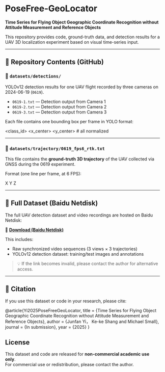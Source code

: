 # PoseFree-GeoLocator

**Time Series for Flying Object Geographic Coordinate Recognition without Attitude Measurement and Reference Objects**

This repository provides code, ground-truth data, and detection results for a UAV 3D localization experiment based on visual time-series input.

---

## 📁 Repository Contents (GitHub)

### 🔹 `datasets/detections/`
YOLOv12 detection results for one UAV flight recorded by three cameras on 2024-06-19 (`0619`).

- `0619-1.txt` — Detection output from Camera 1  
- `0619-2.txt` — Detection output from Camera 2  
- `0619-3.txt` — Detection output from Camera 3  

Each file contains one bounding box per frame in YOLO format:

<class_id> <x_center> <y_center>    # all normalized

---

### 🔹 `datasets/trajectory/0619_fps6_rtk.txt`
This file contains the **ground-truth 3D trajectory** of the UAV collected via GNSS during the 0619 experiment.

Format (one line per frame, at 6 FPS):

X Y Z

---

## 📁 Full Dataset (Baidu Netdisk)

The full UAV detection dataset and video recordings are hosted on Baidu Netdisk:

🔗 **[Download (Baidu Netdisk)](https://pan.baidu.com/s/1iZbWehjIdt9_IRope5tQ3g)**  

This includes:

-  Raw synchronized video sequences (3 views × 3 trajectories)
-  YOLOv12 detection dataset: training/test images and annotations

> 💡 If the link becomes invalid, please contact the author for alternative access.

---

## 📄 Citation

If you use this dataset or code in your research, please cite:

@article{Yi2025PoseFreeGeoLocator,
title   = {Time Series for Flying Object Geographic Coordinate Recognition without Attitude Measurement and Reference Objects},
author  = {Junfan Yi， Ke-ke Shang and Michael Small},
journal = {In submission},
year    = {2025}
}
##  License

This dataset and code are released for **non-commercial academic use only**.  
For commercial use or redistribution, please contact the author.